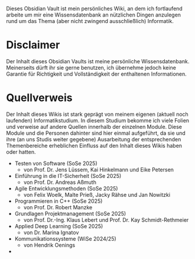 Dieses Obsidian Vault ist mein persönliches Wiki, an dem ich fortlaufend arbeite um mir eine Wissensdatenbank an nützlichen Dingen anzulegen rund um das Thema (aber nicht zwingend ausschließlich) Informatik.

# Disclaimer
Der Inhalt dieses Obsidian Vaults ist meine persönliche Wissensdatenbank. Meinerseits dürft ihr sie gerne benutzen, ich übernehme jedoch keine Garantie für Richtigkeit und Vollständigkeit der enthaltenen Informationen.

# Quellverweis
Der Inhalt dieses Wikis ist stark geprägt von meinem eigenen (aktuell noch laufenden) Informatikstudium. In diesem Studium bekomme ich viele Folien und verweise auf andere Quellen innerhalb der einzelnen Module. Diese Module und die Personen dahinter sind hier einmal aufgeführt, da sie und ihre (an uns Studis weiter gegebene) Ausarbeitung der entsprechenden Themenbereiche erheblichen Einfluss auf den Inhalt dieses Wikis haben oder hatten.
- Testen von Software (SoSe 2025)
	- von Prof. Dr. Jens Lüssem, Kai Hinkelmann und Eike Petersen
- Einführung in die IT-Sicherheit (SoSe 2025)
	- von Prof. Dr. Andreas Aßmuth
- Agile Entwicklungsmethoden (SoSe 2025)
	- von Felix Woelk, Malte Prieß, Jacky Rähse und Jan Nowitzki
- Programmieren in C++ (SoSe 2025)
	- von Prof. Dr. Robert Manzke
- Grundlagen Projektmanagement (SoSe 2025)
	- von Prof. Dr.-Ing. Klaus Lebert und Prof. Dr. Kay Schmidt-Rethmeier
- Applied Deep Learning (SoSe 2025)
	- von Dr. Marina Ignatov
- Kommunikationssysteme (WiSe 2024/25)
	- von Hendrik Oenings
- 
